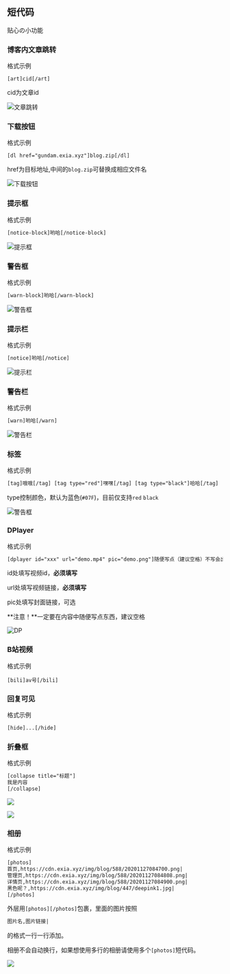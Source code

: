 ## 短代码
贴心の小功能


### 博客内文章跳转

格式示例

```
[art]cid[/art]
```

cid为文章id

![文章跳转](https://cdn.exia.xyz/img/G_Doc/G_theme_art2art.png)



### 下载按钮

格式示例

```
[dl href="gundam.exia.xyz"]blog.zip[/dl]
```

href为目标地址,中间的`blog.zip`可替换成相应文件名

![下载按钮](https://cdn.exia.xyz/img/G_Doc/G_theme_btn_download.png)

### 提示框

格式示例

```html
[notice-block]哟哈[/notice-block]
```

![提示框](https://cdn.exia.xyz/img/G_Doc/G_themes_shortcode_notice.png)

### 警告框

格式示例

```html
[warn-block]哟哈[/warn-block]
```

![警告框](https://cdn.exia.xyz/img/G_Doc/G_themes_shortcode_warn.png)

### 提示栏

格式示例

```html
[notice]哟哈[/notice]
```

![提示栏](https://cdn.exia.xyz/img/G_Doc/G_theme_shortcode_notice2.png)

### 警告栏

格式示例

```html
[warn]哟哈[/warn]
```

![警告栏](https://cdn.exia.xyz/img/G_Doc/G_theme_shortcode_warn2.png)



### 标签

格式示例

```html
[tag]哦哦[/tag] [tag type="red"]嘿嘿[/tag] [tag type="black"]哈哈[/tag]
```

type控制颜色，默认为蓝色(`#07F`)，目前仅支持`red` `black`

![警告框](https://cdn.exia.xyz/img/G_Doc/G_themes_shortcode_tags.png)

### DPlayer

格式示例

```html
[dplayer id="xxx" url="demo.mp4" pic="demo.png"]随便写点（建议空格）不写会出事[/dplayer]
```

id处填写视频id，**必须填写**

url处填写视频链接，**必须填写**

pic处填写封面链接，可选

**注意！**一定要在内容中随便写点东西，建议空格

![DP](https://cdn.exia.xyz/img/G_Doc/G_themes_shortcode_dplayer.png)



### B站视频

格式示例

```
[bili]av号[/bili]
```



### 回复可见

格式示例

```html
[hide]...[/hide]
```



### 折叠框

格式示例

```html
[collapse title="标题"]
我是内容
[/collapse]
```

![](https://cdn.exia.xyz//img/G_Doc/20210508232744.png)

![](https://cdn.exia.xyz//img/G_Doc/20210508232727.png)

### 相册

格式示例

```html
[photos]
首页,https://cdn.exia.xyz/img/blog/588/20201127084700.png|
管理页,https://cdn.exia.xyz/img/blog/588/20201127084808.png|
详情页,https://cdn.exia.xyz/img/blog/588/20201127084900.png|
黑色呢？,https://cdn.exia.xyz/img/blog/447/deepink1.jpg|
[/photos]
```

外层用`[photos][/photos]`包裹，里面的图片按照

```html
图片名,图片链接|
```

的格式一行一行添加。

相册不会自动换行，如果想使用多行的相册请使用多个`[photos]`短代码。

![](https://cdn.exia.xyz//img/G_Doc/20210508233154.png)

